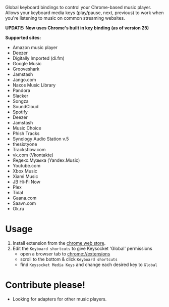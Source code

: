 Global keyboard bindings to control your Chrome-based music player. Allows your keyboard media keys (play/pause, next, previous) to work when you're listening to music on common streaming websites.

**UPDATE: Now uses Chrome's built in key binding (as of version 25)**

**Supported sites:**
   * Amazon music player
   * Deezer
   * Digitally Imported (di.fm)
   * Google Music
   * Grooveshark
   * Jamstash
   * Jango.com
   * Naxos Music Library
   * Pandora
   * Slacker
   * Songza
   * SoundCloud
   * Spotify
   * Deezer
   * Jamstash
   * Music Choice
   * Phish Tracks
   * Synology Audio Station v.5
   * thesixtyone
   * Tracksflow.com
   * vk.com (Vkontakte)
   * Яндекс.Музыка (Yandex.Music)
   * Youtube.com
   * Xbox Music
   * Xiami Music
   * JB Hi-Fi Now
   * Plex
   * Tidal
   * Gaana.com
   * Saavn.com
   * Ok.ru

# Usage

1. Install extension from the [chrome web store][crx].
2. Edit the `Keyboard shortcuts` to give Keysocket 'Global' permissions
    * open a browser tab to [chrome://extensions](chrome://extensions)
    * scroll to the bottom & click `Keyboard shortcuts`
    * find `Keysocket Media Keys` and change each desired key to `Global`

# Contribute please!

* Looking for adapters for other music players.

[crx]: https://chrome.google.com/webstore/detail/fphfgdknbpakeedbaenojjdcdoajihik
